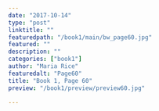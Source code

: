 ```yaml
---
date: "2017-10-14"
type: "post"
linktitle: ""
featuredpath: "/book1/main/bw_page60.jpg"
featured: ""
description: ""
categories: ["book1"]
author: "Maria Rice"
featuredalt: "Page60"
title: "Book 1, Page 60"
preview: "/book1/preview/preview60.jpg"

---
```

